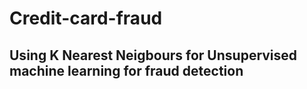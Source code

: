 # Credit-card-fraud

## Using K Nearest Neigbours for Unsupervised machine learning for fraud detection
